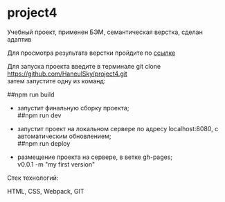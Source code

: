 # project4
Учебный проект, применен БЭМ, семантическая верстка, сделан адаптив 

Для просмотра результата верстки пройдите по [ссылке](https://haneulsky.github.io/project4/) 

Для запуска проекта введите в терминале git clone https://github.com/HaneulSky/project4.git  
затем запустите одну из команд:  

##npm run build  

* запустит финальную сборку проекта;  
##npm run dev  

* запустит проект на локальном сервере по адресу localhost:8080, с автоматическим обновлением;  
##npm run deploy  

* размещение проекта на сервере, в ветке gh-pages;  
v0.0.1 -m "my first version"  

Стек технологий:  

HTML, CSS, Webpack, GIT  

